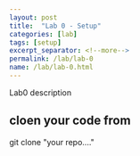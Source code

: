 ```yaml
---
layout: post
title:  "Lab 0 - Setup"
categories: [lab]
tags: [setup]
excerpt_separator: <!--more-->
permalink: /lab/lab-0
name: /lab/lab-0.html
---
```


Lab0 description
<!--more-->



## cloen your code from

git clone "your repo...."
